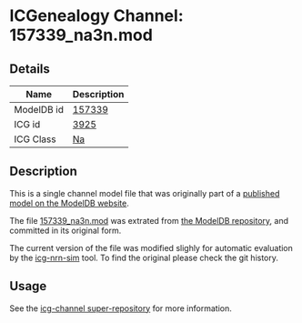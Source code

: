 # ICGenealogy Channel: 157339\_na3n.mod

## Details

Name | Description
---- | -----------
ModelDB id | [157339](http://senselab.med.yale.edu/ModelDB/ShowModel.cshtml?model=157339)
ICG id | [3925](http://icg.neurotheory.ox.ac.uk/channels/2/3925)
ICG Class | [Na](http://icg.neurotheory.ox.ac.uk/channels/2)

## Description

This is a single channel model file that was originally part of a [published model on the ModelDB website](http://senselab.med.yale.edu/mModelDB/ShowModel.cshtml?model=157339).


The file [157339\_na3n.mod](157339_na3n.mod) was extrated from [the ModelDB repository](http://senselab.med.yale.edu/ModelDB/ShowModel.cshtml?model=157339), and committed in its original form.

The current version of the file was modified slighly for automatic evaluation by the [icg-nrn-sim](https://github.com/icgenealogy/icg-nrn-sim) tool. To find the original please check the git history.


## Usage

See the [icg-channel super-repository](https://github.com/icgenealogy/icg-channels) for more information.